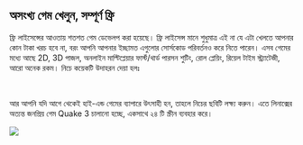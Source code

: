 <?php require("../../entete.php");?> <?php require("../../base.php");?> <?php require("../../fonctions.php");?>

<div id="corps">

<h2>অসংখ্য গেম খেলুন, সম্পূর্ণ ফ্রি</h2>

ফ্রি লাইসেন্সের আওতায় শতশত গেম ডেভেলপ করা হয়েছে। ফ্রি লাইসেন্স মানে শুধুমাত্র এই না যে এটা খেলতে আপনার কোন টাকা খরচ হবে না, বরং আপনি আপনার ইচ্ছামত এগুলোর সোর্সকোড পরিবর্তনও করে নিতে পারেন। এসব গেমের মধ্যে আছে 2D, 3D পাজল, অনলাইন মাল্টিপ্লেয়ার ফার্স্ট/থার্ড পারসন শুটিং, রোল প্লেয়িং, রিয়েল টাইম স্ট্র্যাটেজী, আরো অনেক রকম। নিচে কয়েকটি উদাহরন দেয়া হলঃ

<div id="items">

<?php all_games_from_file ();?>

<br class="clearboth" />
</div>

আর আপনি যদি আগে থেকেই হাই-এন্ড গেমের ব্যাপারে উৎসাহী হন, তাহলে নিচের ছবিটি লক্ষ্য করুন। এতে লিনাক্সের অত্যন্ত জনপ্রিয় গেম Quake 3 চালানো হচ্ছে, একসাথে ২৪ টি স্ক্রীন ব্যবহার করে।

<a href="Images/quake_24_screens.jpg"><img src="Images/quake_24_screens_thumbnail.jpg" /></a>

</div>


